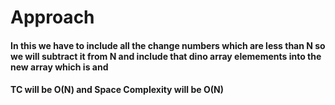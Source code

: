 # Approach

#### In this we have to include all the change numbers which are less than N so we will subtract it from N and include that dino array elemements into the new array which is and
#### TC will be O(N) and Space Complexity will be O(N)

